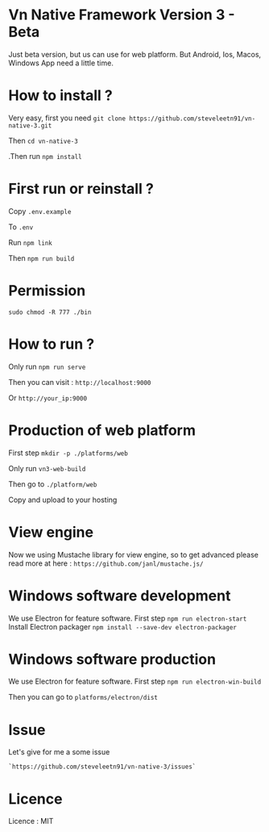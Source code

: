 # Vn Native Framework Version 3 - Beta

Just beta version, but us can use for web platform. But Android, Ios, Macos, Windows App need a little time.

# How to install ? 
Very easy, first you need 
    `git clone https://github.com/steveleetn91/vn-native-3.git`

Then
    `cd vn-native-3`

.Then run 
    `npm install`

# First run or reinstall ?
Copy 
    `.env.example`

To
    `.env`

Run 
    `npm link`

Then
    `npm run build`   

# Permission

`sudo chmod -R 777 ./bin`

# How to run ?

Only run 
    `npm run serve`    

Then you can visit : 
    `http://localhost:9000`

Or
    `http://your_ip:9000`

# Production of web platform

First step 
    `mkdir -p ./platforms/web`

Only run 
    `vn3-web-build`

Then go to 
    `./platform/web`

Copy and upload to your hosting

# View engine

Now we using Mustache library for view engine, so to get advanced please read more at here : 
    `https://github.com/janl/mustache.js/`

# Windows software development

We use Electron for feature software. First step 
    `npm run electron-start`
Install Electron packager
    `npm install --save-dev electron-packager`

# Windows software production
We use Electron for feature software. First step
    `npm run electron-win-build`

Then you can go to
    `platforms/electron/dist`

# Issue

Let's give for me a some issue

    `https://github.com/steveleetn91/vn-native-3/issues`

# Licence 
Licence : MIT